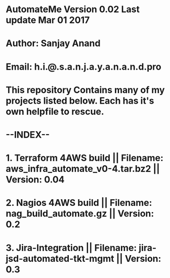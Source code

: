 # AutomateMe Version 0.02 Last update Mar 01 2017
# Author: Sanjay Anand 
# Email: h.i.@.s.a.n.j.a.y.a.n.a.n.d.pro
#
# This repository Contains many of my projects listed below. Each has it's own helpfile to rescue.
# --INDEX--
# 1. Terraform 4AWS build || Filename: aws_infra_automate_v0-4.tar.bz2    || Version: 0.04
# 2. Nagios 4AWS build    || Filename: nag_build_automate.gz              || Version: 0.2
# 3. Jira-Integration     || Filename: jira-jsd-automated-tkt-mgmt        || Version: 0.3
